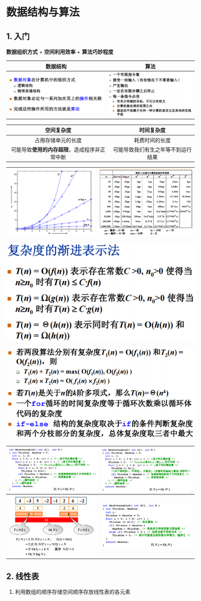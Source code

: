 <!-- ---
layout:     post
title:      数据结构与算法
date:       2021-11-28
author:     Kiana
header-img: img/post-bg-coffee.jpg
catalog: true
tags:
    - 学习资料
--- -->

# 数据结构与算法

## 1. 入门

**数据组织方式** + **空间利用效率** + **算法巧妙程度**

|                           数据结构                           |                             算法                             |
| :----------------------------------------------------------: | :----------------------------------------------------------: |
| <img src="../img-post/img/202111291524239.png" alt="image-20211129152412132" style="zoom: 67%;" /> | <img src="../img-post/img/202111291531662.png" alt="image-20211129153112583" style="zoom:67%;" /> |

|                   空间复杂度                   |             时间复杂度             |
| :--------------------------------------------: | :--------------------------------: |
|               占用存储单元的长度               |           耗费时间的长度           |
| 可能导致**使用的内存超限**，造成程序非正常中断 | 可能导致我们有生之年等不到运行结果 |



| <img src="../img-post/img/202111291545559.png" alt="image-20211129154545468" style="zoom:50%;" /> | <img src="../img-post/img/202111291546765.png" alt="image-20211129154613645" style="zoom:55%;" /> |
| ------------------------------------------------------------ | ------------------------------------------------------------ |

![image-20211129153746809](../img-post/img/202111291537851.png)

![image-20211129155010610](../img-post/img/202111291550665.png)

| <img src="../img-post/img/202111291551488.png" alt="image-20211129155156414" style="zoom: 50%;" /> | <img src="../img-post/img/202111291552399.png" alt="image-20211129155239339" style="zoom: 50%;" /> |
| ------------------------------------------------------------ | ------------------------------------------------------------ |
| <img src="../img-post/img/202111291553311.png" alt="image-20211129155305279" style="zoom: 50%;" /> | <img src="../img-post/img/202111291554197.png" alt="image-20211129155413137" style="zoom: 50%;" /> |

## 2. 线性表

1. 利用数组的顺序存储空间顺序存放线性表的各元素

